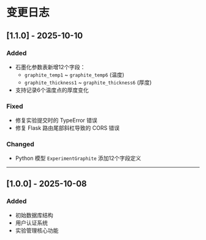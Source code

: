 # 变更日志

## [1.1.0] - 2025-10-10

### Added
- 石墨化参数表新增12个字段：
  - `graphite_temp1` ~ `graphite_temp6` (温度)
  - `graphite_thickness1` ~ `graphite_thickness6` (厚度)
- 支持记录6个温度点的厚度变化

### Fixed
- 修复实验提交时的 TypeError 错误
- 修复 Flask 路由尾部斜杠导致的 CORS 错误

### Changed
- Python 模型 `ExperimentGraphite` 添加12个字段定义

---

## [1.0.0] - 2025-10-08

### Added
- 初始数据库结构
- 用户认证系统
- 实验管理核心功能